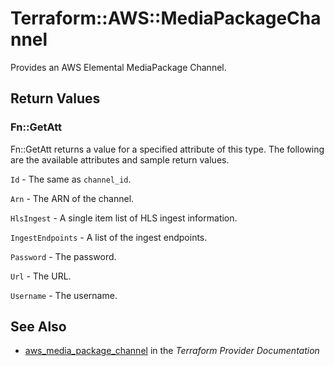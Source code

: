 # Terraform::AWS::MediaPackageChannel

Provides an AWS Elemental MediaPackage Channel.

## Return Values

### Fn::GetAtt

Fn::GetAtt returns a value for a specified attribute of this type. The following are the available attributes and sample return values.

`Id` - The same as `channel_id`.

`Arn` - The ARN of the channel.

`HlsIngest` - A single item list of HLS ingest information.

`IngestEndpoints` - A list of the ingest endpoints.

`Password` - The password.

`Url` - The URL.

`Username` - The username.

## See Also

* [aws_media_package_channel](https://www.terraform.io/docs/providers/aws/r/media_package_channel.html) in the _Terraform Provider Documentation_